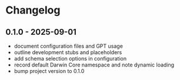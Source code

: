 # Changelog

## 0.1.0 - 2025-09-01

- document configuration files and GPT usage
- outline development stubs and placeholders
- add schema selection options in configuration
- record default Darwin Core namespace and note dynamic loading
- bump project version to 0.1.0
